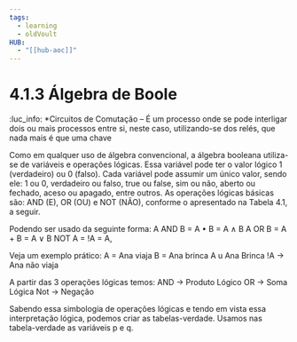 ```yaml
---
tags:
  - learning
  - oldVoult
HUB:
  - "[[hub-aoc]]"
---
```

# 4.1.3 Álgebra de Boole


:luc_info:
*Circuitos de Comutação – É um processo onde se pode interligar dois ou mais processos entre si, neste caso, utilizando-se dos relés, que nada mais é que uma chave

Como em qualquer uso de álgebra convencional, a álgebra booleana utiliza-se de variáveis e operações lógicas. Essa variável pode ter o valor lógico 1 (verdadeiro) ou 0 (falso). Cada variável pode assumir um único valor, sendo ele: 1 ou 0, verdadeiro ou falso, true ou false, sim ou não, aberto ou fechado, aceso ou apagado, entre outros. As operações lógicas básicas são: AND (E), OR (OU) e NOT (NÃO), conforme o apresentado na Tabela 4.1, a seguir.



Podendo ser usado da seguinte forma:
A AND B = A • B = A ∧ B 
A OR B = A + B = A ∨ B
NOT A = !A = A,

Veja um exemplo prático: A = Ana viaja B = Ana brinca
A  u Ana Brinca 
!A → Ana não viaja

A partir das 3 operações lógicas temos: AND → Produto Lógico OR → Soma Lógica Not → Negação


Sabendo essa simbologia de operações lógicas e tendo em vista essa interpretação lógica, podemos criar as tabelas-verdade. Usamos nas tabela-verdade as variáveis p e q.